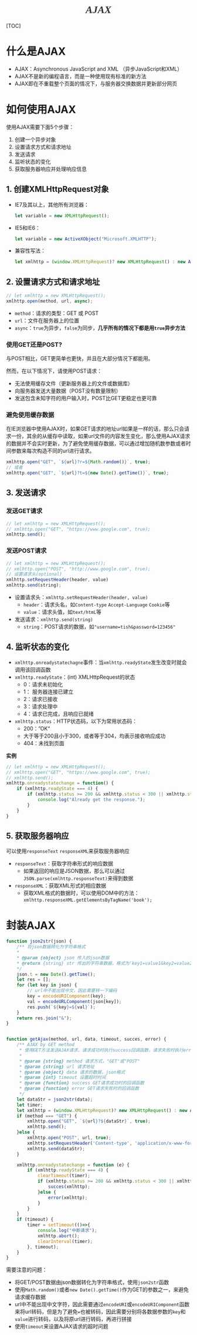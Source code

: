 <h1 style="fontsize:28px;text-align:center;font-family:Georgia;font-style:italic;color:#333">AJAX</h1>
[TOC]

# 什么是AJAX

-   AJAX：Asynchronous JavaScript and XML （异步JavaScript和XML）
-   AJAX不是新的编程语言，而是一种使用现有标准的新方法
-   AJAX即在不重载整个页面的情况下，与服务器交换数据并更新部分网页



# 如何使用AJAX

使用AJAX需要下面5个步骤：

1.  创建一个异步对象
2.  设置请求方式和请求地址
3.  发送请求
4.  监听状态的变化
5.  获取服务器响应并处理响应信息



## 1. 创建XMLHttpRequest对象

-   IE7及其以上，其他所有浏览器：

    ```js
    let variable = new XMLHttpRequest();
    ```

-   IE5和IE6：

    ```js
    let variable = new ActiveXObject("Microsoft.XMLHTTP");
    ```

-   兼容性写法：

    ```js
    let xmlhttp = (window.XMLHttpRequest)? new XMLHttpRequest() : new ActiveXObject("Microsoft.XMLHTTP");
    ```



## 2. 设置请求方式和请求地址

```js
// let xmlhttp = new XMLHttpRequest();
xmlhttp.open(method, url, async);
```

-   `method`：请求的类型：GET 或 POST
-   `url`：文件在服务器上的位置
-   `async`：`true`为异步，`false`为同步，**几乎所有的情况下都是用`true`异步方法**



### 使用GET还是POST?

与POST相比，GET更简单也更快，并且在大部分情况下都能用。

然而，在以下情况下，请使用POST请求：

-   无法使用缓存文件（更新服务器上的文件或数据库）
-   向服务器发送大量数据（POST没有数量限制）
-   发送包含未知字符的用户输入时，POST比GET更稳定也更可靠



### 避免使用缓存数据

在IE浏览器中使用AJAX时，如果GET请求的地址url如果是一样的话，那么只会请求一份，其余的从缓存中读取，如果url文件的内容发生变化，那么使用AJAX请求的数据并不会实时更新，为了避免使用缓存数据，可以通过增加随机数参数或者时间参数来每次构造不同的url进行请求。

```js
xmlhttp.open("GET", `${url}?r=${Math.random()}`, true);
// 或者
xmlhttp.open("GET", `${url}?t=${new Date().getTime()}`, true);
```



## 3. 发送请求

### 发送GET请求

```js
// let xmlhttp = new XMLHttpRequest();
// xmlhttp.open("GET", "https://www.google.com", true);
xmlhttp.send();
```

### 发送POST请求

```js
// let xmlhttp = new XMLHttpRequest();
// xmlhttp.open("POST", "http://www.google.com", true);
// 设置请求头(optional)
xmlhttp.setRequestHeader(header, value)
xmlhttp.send(string);
```

-   设置请求头：`xmlhttp.setRequestHeader(header, value)`
    -   `header`：请求头名，如`Content-type` `Accept-Language` `Cookie`等
    -   `value`：请求头值，如`text/htmL`等
-   发送请求：`xmlhttp.send(string)`
    -   `string`：POST请求的数据，如`"username=tish&password=123456"`



## 4. 监听状态的变化

-   `xmlhttp.onreadystatechagne`事件：当`xmlhttp.readyState`发生改变时就会调用该回调函数
-   `xmlhttp.readyState`：(int) XMLHttpRequest的状态
    -   0：请求未初始化
    -   1： 服务器连接已建立
    -   2：请求已接收
    -   3：请求处理中
    -   4：请求已完成，且响应已就绪
-   `xmlhttp.status`：HTTP状态码，以下为常用状态码：
    -   200：”OK“
    -   大于等于200且小于300，或者等于304，均表示接收响应成功
    -   404：未找到页面

**实例**

```js
// let xmlhttp = new XMLHttpRequest();
// xmlhttp.open("GET", "https://www.google.com", true);
// xmlhttp.send();
xmlhttp.onreadystatechange = function() {
    if (xmlhttp.readyState === 4) {
        if (xmlhttp.status >= 200 && xmlhttp.status < 300 || xmlhttp.status === 304) {
            console.log("Already get the response.");
        }
    }
}
```



## 5. 获取服务器响应

可以使用`responseText` `responseXML`来获取服务器响应

-   `responseText`：获取字符串形式的响应数据
    -   如果返回的响应是JSON数据，那么可以通过`JSON.parse(xmlhttp.responseText)`来得到数据
-   `responseXML`：获取XML形式的相应数据
    -   获取XML格式的数据时，可以使用DOM中的方法：`xmlhttp.responseXML.getElementsByTagName('book');`



# 封装AJAX

```js
function json2str(json) {
    /** 将json数据转化为字符串格式
    * 
    * @param {object} json 传入的json数据
    * @return {string} str 传出的字符串数据，格式为'key1=value1&key2=value2'
    */
    json.t = new Date().getTime();
    let res = [];
	for (let key in json) {
        // url中不能出现中文，因此需要转一下编码
        key = encodeURIComponent(key);
        val = encodeURLComponent(json[key]);
        res.push(`${key}=${val}`);
    }
    return res.join("&");
}


function getAjax(method, url, data, timeout, succes, error) {
    /** AJAX by GET method
     * 使用GET方法发送AJAX请求，请求成功时执行success回调函数，请求失败时执行error回调函数。
     * 
     * @param {string} method 请求方式，"GET"或"POST"
     * @param {string} url 请求地址
     * @param {object} data 请求的数据，json格式
     * @param {int} timeout 设置超时时间 
     * @param {function} success GET请求成功时的回调函数
     * @param {function} error GET请求失败时的回调函数
     */
    let dataStr = json2str(data);
    let timer;
    let xmlhttp = (window.XMLHttpRequest)? new XMLHttpRequest() : new ActiveXObject("Microsoft.XMLHTTP");
    if (method === "GET") {
        xmlhttp.open("GET", `${url}?${dataStr}`, true);
        xmlhttp.send();        
    }else {
        xmlhttp.open("POST", url, true);
        xmlhttp.setRequestHeader('Content-type', 'application/x-www-form-urlencoded');
        xmlhttp.send(dataStr);
    }

    xmlhttp.onreadystatechange = function (e) {
        if (xmlhttp.readyState === 4) {
            clearTimeout(timer);
            if (xmlhttp.status >= 200 && xmlhttp.status < 300 || xmlhttp.status === 304) {
                succes(xmlhttp);
            }else {
                error(xmlhttp);
            }
        }
    }
    if (timeout) {
        timer = setTimeout(()=>{
            console.log("中断请求");
            xmlhttp.abort();
            clearInterval(timer);
        }, timeout);
    }
}
```

需要注意的问题：

-   将GET/POST数据由json数据转化为字符串格式，使用`json2str`函数
-   使用`Math.random()`或者`new Date().getTime()`作为GET的参数之一，来避免请求缓存数据
-   url中不能出现中文字符，因此需要通过`encodeURI`或`encodeURIComponent`函数来将url转码，但是为了避免`=`也被转码，因此需要分别将各数据参数的`key`和`value`进行转码，以及将原url进行转码，再进行拼接
-   使用`timeout`来设置AJAX请求的超时问题



